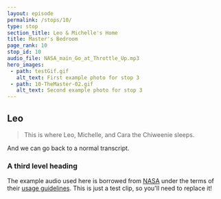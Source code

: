 ```yaml
---
layout: episode
permalink: /stops/10/
type: stop
section_title: Leo & Michelle's Home
title: Master's Bedroom
page_rank: 10
stop_id: 10
audio_file: NASA_main_Go_at_Throttle_Up.mp3
hero_images:
 - path: testGif.gif
   alt_text: First example photo for stop 3
 - path: 10-TheMaster-02.gif
   alt_text: Second example photo for stop 3
---
```


## Leo
> This is where Leo, Michelle, and Cara the Chiweenie sleeps.

And we can go back to a normal transcript.


### A third level heading

The example audio used here is borrowed from [NASA](http://www.nasa.gov/connect/sounds/index.html#Discovery) under the terms of their [usage guidelines](http://www.nasa.gov/multimedia/guidelines/index.html). This is just a test clip, so you'll need to replace it!
